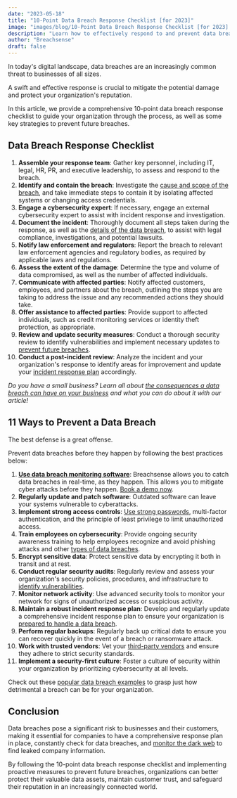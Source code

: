 ```yaml
---
date: "2023-05-18"
title: "10-Point Data Breach Response Checklist [for 2023]"
image: "images/blog/10-Point Data Breach Response Checklist [for 2023].png"
description: "Learn how to effectively respond to and prevent data breaches with our comprehensive 10-point data breach response checklist."
author: "Breachsense"
draft: false
---
```

In today's digital landscape, data breaches are an increasingly common threat to businesses of all sizes. 

A swift and effective response is crucial to mitigate the potential damage and protect your organization's reputation. 

In this article, we provide a comprehensive 10-point data breach response checklist to guide your organization through the process, as well as some key strategies to prevent future breaches.
## Data Breach Response Checklist
1. **Assemble your response team**: Gather key personnel, including IT, legal, HR, PR, and executive leadership, to assess and respond to the breach.
2. **Identify and contain the breach**: Investigate the [cause and scope of the breach](https://breachsense.io/blog/data-breach-causes/), and take immediate steps to contain it by isolating affected systems or changing access credentials.
3. **Engage a cybersecurity expert**: If necessary, engage an external cybersecurity expert to assist with incident response and investigation.
4. **Document the incident**: Thoroughly document all steps taken during the response, as well as the [details of the data breach](https://www.breachsense.io/blog/what-is-a-data-breach/), to assist with legal compliance, investigations, and potential lawsuits.
5. **Notify law enforcement and regulators**: Report the breach to relevant law enforcement agencies and regulatory bodies, as required by applicable laws and regulations.
6. **Assess the extent of the damage**: Determine the type and volume of data compromised, as well as the number of affected individuals.
7. **Communicate with affected parties**: Notify affected customers, employees, and partners about the breach, outlining the steps you are taking to address the issue and any recommended actions they should take.
8. **Offer assistance to affected parties**: Provide support to affected individuals, such as credit monitoring services or identity theft protection, as appropriate.
9. **Review and update security measures**: Conduct a thorough security review to identify vulnerabilities and implement necessary updates to [prevent future breaches](https://www.breachsense.io/blog/prevent-data-breach/).
10. **Conduct a post-incident review**: Analyze the incident and your organization's response to identify areas for improvement and update your [incident response plan](https://breachsense.io/blog/data-breach-response-plan/) accordingly.

*Do you have a small business? Learn all about [the consequences a data breach can have on your business](https://breachsense.io/blog/small-business-data-breach-consequences/) and what you can do about it with our article!*
## 11 Ways to Prevent a Data Breach
The best defense is a great offense.

Prevent data breaches before they happen by following the best practices below:

1. **[Use data breach monitoring software](https://www.breachsense.io/)**: Breachsense allows you to catch data breaches in real-time, as they happen. This allows you to mitigate cyber attacks before they happen. [Book a demo now](https://www.breachsense.io/book-demo/).
2. **Regularly update and patch software**: Outdated software can leave your systems vulnerable to cyberattacks.
3. **Implement strong access controls**: [Use strong passwords](https://breachsense.io/blog/password-security-data-breach/), multi-factor authentication, and the principle of least privilege to limit unauthorized access.
4. **Train employees on cybersecurity**: Provide ongoing security awareness training to help employees recognize and avoid phishing attacks and other [types of data breaches](https://www.breachsense.io/blog/data-breach-types/).
5. **Encrypt sensitive data**: Protect sensitive data by encrypting it both in transit and at rest.
6. **Conduct regular security audits**: Regularly review and assess your organization's security policies, procedures, and infrastructure to [identify vulnerabilities](https://breachsense.io/blog/vulnerabilities-cause-data-loss/).
7. **Monitor network activity**: Use advanced security tools to monitor your network for signs of unauthorized access or suspicious activity.
8. **Maintain a robust incident response plan**: Develop and regularly update a comprehensive incident response plan to ensure your organization is [prepared to handle a data breach](https://www.breachsense.io/blog/after-a-breach/).
9. **Perform regular backups**: Regularly back up critical data to ensure you can recover quickly in the event of a breach or ransomware attack.
10. **Work with trusted vendors**: Vet your [third-party vendors](https://breachsense.io/blog/third-party-data-breach/) and ensure they adhere to strict security standards.
11. **Implement a security-first culture**: Foster a culture of security within your organization by prioritizing cybersecurity at all levels.

Check out these [popular data breach examples](https://breachsense.io/blog/data-breach-examples/) to grasp just how detrimental a breach can be for your organization. 
## Conclusion
Data breaches pose a significant risk to businesses and their customers, making it essential for companies to have a comprehensive response plan in place, constantly check for data breaches, and [monitor the dark web](https://www.breachsense.io/dark-web-monitoring/) to find leaked company information. 

By following the 10-point data breach response checklist and implementing proactive measures to prevent future breaches, organizations can better protect their valuable data assets, maintain customer trust, and safeguard their reputation in an increasingly connected world.

